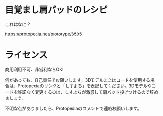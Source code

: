 # 目覚まし肩パッドのレシピ
これはなに？

<https://protopedia.net/prototype/3595>

# ライセンス
商用利用不可、非営利ならOK!

何があっても、自己責任でお願いします。3Dモデルまたはコードを使用する場合は、Protopediaのリンクと「しすよち」を表記してください。3Dモデルやコードを許諾なく変更するのは、しすよちが激怒して肩パッド投げつけるので辞めましょう。

不明な点がありましたら、Protopediaのコメントで連絡お願いします。
